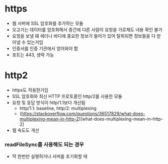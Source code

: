 # https
- 웹 서버에 SSL 암호화를 추가하는 모듈
- 오고가는 데이터를 암호화해서 중간에 다른 사람이 요청을 가로채도 내용 확인 불가
- 요청을 보낼 떄 헤더나 바디에 중요한 정보가 들어가 있어 탈취되면 정보들을 다 받아낼 수 있는거임
- 인증서를 인증 기관에서 얻어와야 함
- 포트는 443, 생략 가능

# http2
- https도 적용한거임
- SSL 암호화와 최신 HTTP 프로토콜인 http/2를 사용한 모듈
- 요청 및 응답 방식이 http/1.1보다 개선됨 
  - http/1.1: baseline, http/2: multiplexing
  - (https://stackoverflow.com/questions/36517829/what-does-multiplexing-mean-in-http-2)[what-does-multiplexing-mean-in-http-2]
- 웹 속도도 개선

### readFileSync를 사용해도 되는 경우
- 딱 한번만 실행하거나 서버를 초기화할 때